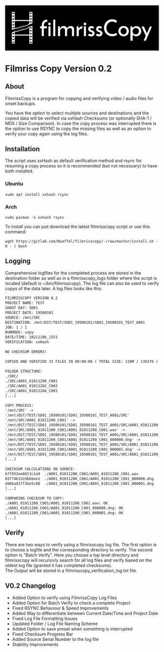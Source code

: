 ![FilmrissCopy_Banner](FilmrissCopy_Banner.jpg)

# Filmriss Copy Version 0.2

## About
FilmrissCopy is a program for copying and verifying video / audio files for onset backups.

You have the option to select multiple sources and destinations and the copied data will be verified via xxHash Checksums (or optionally SHA-1 / MD5 / Size Comparison). In case the copy process was interrupted there is the option to use RSYNC to copy the missing files as well as an option to verify your copy again using the log files.

## Installation

The script uses xxHash as default verification method and rsync for resuming a copy process so it is recommended (but not necessary) to have both installed.

### Ubuntu
```
sudo apt install xxhash rsync
```

### Arch
```
sudo pacman -S xxhash rsync
```

To install you can just download the latest filmrisscopy script or use this command:
```
wget https://gitlab.com/Nueffel/filmrisscopy/-/raw/master/install.sh -O - | bash
```

## Logging
Comprehensive logfiles for the completed process are stored in the destination folder as well as in a filmrisscopy_logs folder where the script is located (default is ~/bin/filmrisscopy). The log file can also be used to verify copys of the data later. A log files looks like this:

```
FILMRISSCOPY VERSION 0.2
PROJECT NAME: TEST
SHOOT DAY: SD01
PROJECT DATE: 19500101
SOURCE: /mnt/SRC
DESTINATION: /mnt/DST/TEST/SD01_19500101/SD01_19500101_TEST_A001
JOB: 1 / 1
RUNMODE: copy
DATE/TIME: 20211106_1551
VERIFICATION: xxHash

NO CHECKSUM ERRORS!

COPIED AND VERIFIED 33 FILES IN 00:00:06 ( TOTAL SIZE: 128M / 130376 )

FOLDER STRUCTURE:
./SRC/
./SRC/A001_01011200_C001
./SRC/A001_01011202_C002
./SRC/A001_01011204_C003
[...]

COPY PROCESS:
'/mnt/SRC' -> '/mnt/DST/TEST/SD01_19500101/SD01_19500101_TEST_A001/SRC'
'/mnt/SRC/A001_01011200_C001' -> '/mnt/DST/TEST/SD01_19500101/SD01_19500101_TEST_A001/SRC/A001_01011200_C001'
'/mnt/SRC/A001_01011200_C001/A001_01011200_C001.wav' -> '/mnt/DST/TEST/SD01_19500101/SD01_19500101_TEST_A001/SRC/A001_01011200_C001/A001_01011200_C001.wav'
'/mnt/SRC/A001_01011200_C001/A001_01011200_C001_000000.dng' -> '/mnt/DST/TEST/SD01_19500101/SD01_19500101_TEST_A001/SRC/A001_01011200_C001/A001_01011200_C001_000000.dng'
'/mnt/SRC/A001_01011200_C001/A001_01011200_C001_000001.dng' -> '/mnt/DST/TEST/SD01_19500101/SD01_19500101_TEST_A001/SRC/A001_01011200_C001/A001_01011200_C001_000001.dng'
[...]

CHECKSUM CALCULATIONS ON SOURCE:
b7f652ee8013c1a9  ./A001_01011200_C001/A001_01011200_C001.wav
03774b332dbbbee1  ./A001_01011200_C001/A001_01011200_C001_000000.dng
dd6ba91ff2be5c08  ./A001_01011200_C001/A001_01011200_C001_000001.dng
[...]

COMPARING CHECKSUM TO COPY:
./A001_01011200_C001/A001_01011200_C001.wav: OK
./A001_01011200_C001/A001_01011200_C001_000000.dng: OK
./A001_01011200_C001/A001_01011200_C001_000001.dng: OK
[...]
```

## Verify
There are two ways to verify using a filmrisscopy log file.
The first option is to choose a logfile and the corresponding directory to verify.
The second option is "Batch Verify". Here you choose a top level directory and filmrisscopy will recursivly search for all log files and verify based on the oldest log file (granted it has completed checksums).<br/>
The Output will be stored in a filmrisscopy_verification_log.txt file.

## V0.2 Changelog
- Added Option to verify using FilmrissCopy Log Files<br/>
- Added Option for Batch Verify to check a complete Project<br/>
- Fixed RSYNC Behaviour & Speed Improvements<br/>
- Added Way to differentiate between Current Date/Time and Project Date<br/>
- Fixed Log File Formatting Issues<br/>
- Updated Folder / Log File Naming Scheme<br/>
- Added Option to save preset when something is interrupted<br/>
- Fixed Checksum Progress Bar<br/>
- Added Source Serial Number to the log file<br/>
- Stability Improvements<br/>
